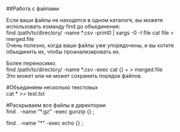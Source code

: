 

##Работа с файлами     
    
Если ваши файлы не находятся в одном каталоге, вы можете использовать команду find до объединения:    
find /path/to/directory/ -name *.csv -print0 | xargs -0 -I file cat file > merged.file    
Очень полезно, когда ваши файлы уже упорядочены, и вы хотите объединить их, чтобы проанализировать их.    

Более переносимо:              
find /path/to/directory/ -name *.csv -exec cat {} + > merged.file    
Это может или не может сохранить порядок файлов.    

#Объединяем несколько текстовых     
cat * >> test.txt    


#Раскрываем все файлы в директории    
find . -name "*.gz" -exec gunzip {} \;    

 find . -name "*" -exec echo {} \;  

